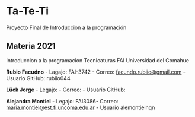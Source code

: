 # Ta-Te-Ti
Proyecto Final de Introduccion a la programación

## Materia 2021
Introduccion a la programacion
Tecnicaturas
FAI
Universidad del Comahue

**Rubio Facudno** - Lagajo: FAI-3742 - Correo: facundo.rubiio@gmail.com - Usuario GitHub: rubiio044

**Lück Jorge** - Legajo: - Correo: - Usuario GitHub:

**Alejandra Montiel** - Legajo: FAI3086- Correo: maria.montiel@est.fi.uncoma.edu.ar - Usuario alemontielnqn
